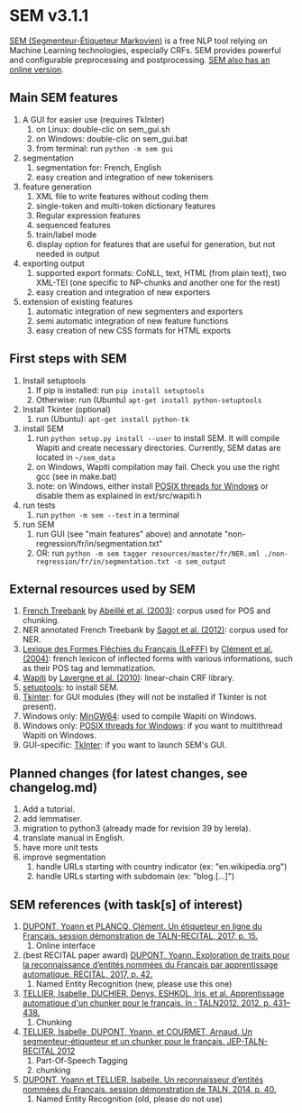 # SEM v3.1.1
[SEM (Segmenteur-Étiqueteur Markovien)](http://www.lattice.cnrs.fr/sites/itellier/SEM.html) is a free NLP tool relying on Machine Learning technologies, especially CRFs. SEM provides powerful and configurable preprocessing and postprocessing. [SEM also has an online version](http://apps.lattice.cnrs.fr/sem/index).

## Main SEM features
1. A GUI for easier use (requires TkInter)
   1. on Linux: double-clic on sem_gui.sh
   2. on Windows: double-clic on sem_gui.bat
   3. from terminal: run ```python -m sem gui```
2. segmentation
   1. segmentation for: French, English
   2. easy creation and integration of new tokenisers
3. feature generation
   1. XML file to write features without coding them
   2. single-token and multi-token dictionary features
   3. Regular expression features
   4. sequenced features
   5. train/label mode
   6. display option for features that are useful for generation, but not needed in output
4. exporting output
   1. supported export formats: CoNLL, text, HTML (from plain text), two XML-TEI (one specific to NP-chunks and another one for the rest)
   2. easy creation and integration of new exporters
5. extension of existing features
   1. automatic integration of new segmenters and exporters
   2. semi automatic integration of new feature functions
   3. easy creation of new CSS formats for HTML exports

## First steps with SEM
1. Install setuptools
   1. If pip is installed: run ```pip install setuptools```
   2. Otherwise: run (Ubuntu) ```apt-get install python-setuptools```
2. Install Tkinter (optional)
   1. run (Ubuntu): ```apt-get install python-tk```
3. install SEM
   1. run ```python setup.py install --user``` to install SEM. It will compile Wapiti and create necessary directories. Currently, SEM datas are located in ```~/sem_data```
   2. on Windows, Wapiti compilation may fail. Check you use the right gcc (see in make.bat)
   3. note: on Windows, either install [POSIX threads for Windows](https://sourceforge.net/p/pthreads4w/wiki/Home/) or disable them as explained in ext/src/wapiti.h
4. run tests
   1. run ```python -m sem --test``` in a terminal
5. run SEM
   1. run GUI (see "main features" above) and annotate "non-regression/fr/in/segmentation.txt"
   2. OR: run ```python -m sem tagger resources/master/fr/NER.xml ./non-regression/fr/in/segmentation.txt -o sem_output```

## External resources used by SEM
1. [French Treebank](http://www.llf.cnrs.fr/fr/Gens/Abeille/French-Treebank-fr.php) by [Abeillé et al. (2003)](http://link.springer.com/chapter/10.1007%2F978-94-010-0201-1_10): corpus used for POS and chunking.
2. NER annotated French Treebank by [Sagot et al. (2012)](https://halshs.archives-ouvertes.fr/file/index/docid/703108/filename/taln12ftbne.pdf): corpus used for NER.
3. [Lexique des Formes Fléchies du Français (LeFFF)](http://alpage.inria.fr/~sagot/lefff.html) by [Clément et al. (2004)](http://www.labri.fr/perso/clement/lefff/public/lrec04ClementLangSagot-1.0.pdf): french lexicon of inflected forms with various informations, such as their POS tag and lemmatization.
4. [Wapiti](http://wapiti.limsi.fr) by [Lavergne et al. (2010)](http://www.aclweb.org/anthology/P10-1052): linear-chain CRF library.
5. [setuptools](https://pypi.python.org/pypi/setuptools): to install SEM.
6. [Tkinter](https://wiki.python.org/moin/TkInter): for GUI modules (they will not be installed if Tkinter is not present).
7. Windows only: [MinGW64](https://sourceforge.net/projects/mingw-w64/?source=navbar): used to compile Wapiti on Windows.
8. Windows only: [POSIX threads for Windows](https://sourceforge.net/p/pthreads4w/wiki/Home/): if you want to multithread Wapiti on Windows.
9. GUI-specific: [TkInter](https://wiki.python.org/moin/TkInter): if you want to launch SEM's GUI.

## Planned changes (for latest changes, see changelog.md)
1. Add a tutorial.
2. add lemmatiser.
3. migration to python3 (already made for revision 39 by lerela).
4. translate manual in English.
5. have more unit tests
6. improve segmentation
   1. handle URLs starting with country indicator (ex: "en.wikipedia.org")
   2. handle URLs starting with subdomain (ex: "blog.[...]")

## SEM references (with task[s] of interest)
1. [DUPONT, Yoann et PLANCQ, Clément. Un étiqueteur en ligne du Français. session démonstration de TALN-RECITAL, 2017, p. 15.](http://taln2017.cnrs.fr/wp-content/uploads/2017/06/actes_TALN_2017-vol3.pdf#page=25)
   1. Online interface
2. (best RECITAL paper award) [DUPONT, Yoann. Exploration de traits pour la reconnaissance d’entités nommées du Français par apprentissage automatique. RECITAL, 2017, p. 42.](http://taln2017.cnrs.fr/wp-content/uploads/2017/06/actes_RECITAL_2017.pdf#page=52)
   1. Named Entity Recognition (new, please use this one)
3. [TELLIER, Isabelle, DUCHIER, Denys, ESHKOL, Iris, et al. Apprentissage automatique d'un chunker pour le français. In : TALN2012. 2012. p. 431–438.](https://hal.archives-ouvertes.fr/hal-01174591/document)
   1. Chunking
4. [TELLIER, Isabelle, DUPONT, Yoann, et COURMET, Arnaud. Un segmenteur-étiqueteur et un chunker pour le français. JEP-TALN-RECITAL 2012](http://anthology.aclweb.org/F/F12/F12-5.pdf#page=27)
   1. Part-Of-Speech Tagging
   2. chunking
5. [DUPONT, Yoann et TELLIER, Isabelle. Un reconnaisseur d’entités nommées du Français. session démonstration de TALN, 2014, p. 40.](http://www.aclweb.org/anthology/F/F14/F14-3.pdf#page=42)
   1. Named Entity Recognition (old, please do not use)
